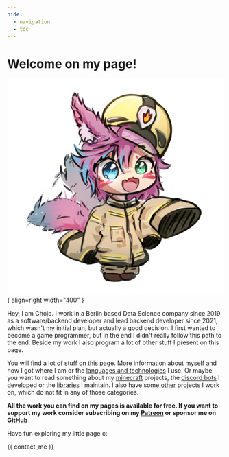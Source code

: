 ```yaml
---
hide:
  - navigation
  - toc
---
```


# Welcome on my page!

![A fox with a firefighter suite](assets/fire_fox_PS_blanko.png){ align=right width="400" }

Hey, I am Chojo.
I work in a Berlin based Data Science company since 2019 as a software/backend developer and lead backend developer
since 2021, which wasn't my initial plan, but actually a good decision.
I first wanted to become a game programmer, but in the end I didn't really follow this path to the end.
Beside my work I also program a lot of other stuff I present on this page.

You will find a lot of stuff on this page.
More information about [myself](about_me/index.md) and how I got where I am or the
[languages and technologies](about_me/technologies.md) I use.
Or maybe you want to read something about my [minecraft](minecraft/index.md) projects, the 
[discord bots](discord/index.md) I developed or the [libraries](libraries/index.md) I maintain.
I also have some [other](more/index.md) projects I work on, which do not fit in any of those categories.

**All the work you can find on my pages is available for free.
If you want to support my work consider subscribing on my [Patreon](https://www.patreon.com/eldoriaplugins) or sponsor
me on [GitHub](https://github.com/rainbowdashlabs)**

Have fun exploring my little page c:

{{ contact_me }}

